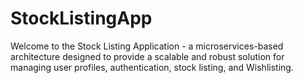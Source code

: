 # StockListingApp
 Welcome to the Stock Listing Application - a microservices-based architecture designed to provide a scalable and robust solution for managing user profiles, authentication, stock listing, and Wishlisting.
